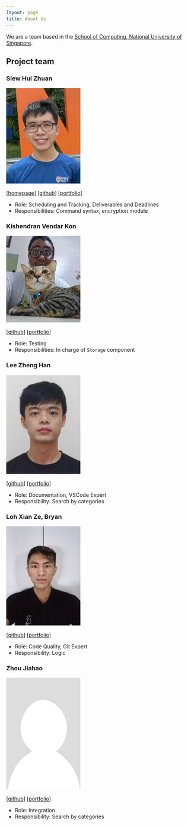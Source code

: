 ```yaml
---
layout: page
title: About Us
---
```


We are a team based in the [School of Computing, National University of Singapore](http://www.comp.nus.edu.sg).

## Project team

### Siew Hui Zhuan

<img src="images/huizhuansam.png" width="200px">

[[homepage](https://huizhuansam.github.io)]
[[github](https://github.com/huizhuansam)]
[[portfolio](team/huizhuansam.md)]

- Role: Scheduling and Tracking, Deliverables and Deadlines
- Responsibilities: Command syntax, encryption module

### Kishendran Vendar Kon

<img src="images/kishendranvendarkon.png" width="200px">

[[github](https://github.com/KishendranVendarKon)]
[[portfolio](team/kishendranvendarkon.md)]

- Role: Testing
- Responsibilities: In charge of `Storage` component

### Lee Zheng Han

<img src="images/zhenghanlee.png" width="200px">

[[github](https://github.com/zhenghanlee)]
[[portfolio](team/zhenghanlee.md)]

- Role: Documentation, VSCode Expert
- Responsibility: Search by categories

### Loh Xian Ze, Bryan

<img src="images/anonymxtrix.png" width="200px">

[[github](https://github.com/anonymxtrix)]
[[portfolio](team/anonymxtrix.md)]

- Role: Code Quality, Git Expert
- Responsibility: Logic

### Zhou Jiahao

<img src="images/zhou-jiahao-1998.png" width="200px">

[[github](https://github.com/Zhou-Jiahao-1998)]
[[portfolio](team/zhou-jiahao-1998.md)]

- Role: Integration
- Responsibility: Search by categories
